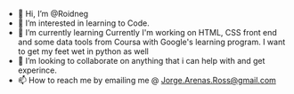 - 👋 Hi, I’m @Roidneg
- 👀 I’m interested in learning to Code.
- 🌱 I’m currently learning  Currently I'm working on HTML, CSS front end and some data tools from Coursa with Google's learning program. I want to get my feet wet in python as well 
- 💞️ I’m looking to collaborate on anything that i can help with and get experince. 
- 📫 How to reach me by emailing me @ Jorge.Arenas.Ross@gmail.com

<!---
Roidneg/Roidneg is a ✨ special ✨ repository because its `README.md` (this file) appears on your GitHub profile.
You can click the Preview link to take a look at your changes.
--->
